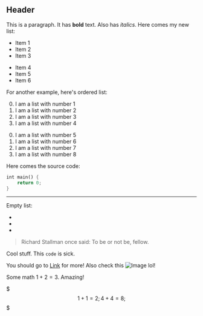 ## Header

This is a paragraph. It has **bold** text.
Also has *italics*. Here comes my new list:

- Item 1
- Item 2
- Item 3

* Item 4
* Item 5
* Item 6

For another example, here's ordered list:

0. I am a list with number 1
1. I am a list with number 2
4. I am a list with number 3
3. I am a list with number 4

0) I am a list with number 5
1) I am a list with number 6
4) I am a list with number 7
3) I am a list with number 8

Here comes the source code:

```rust
int main() {
    return 0;
}
```

---

Empty list:

-
-
-

> Richard Stallman once said:
> To be or not be, fellow.

Cool stuff.
This `code` is sick.

You should go to [Link](http://a.com) for more!
Also check this ![Image](http://cat.com) lol!

Some math $1 + 2 = 3$. Amazing!

$$$
1 + 1 = 2;
4 + 4 = 8;
$$$
